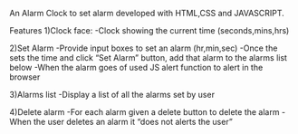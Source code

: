 ﻿<!-- Alarm Clock -->
An Alarm Clock to set alarm developed with HTML,CSS and JAVASCRIPT.

Features
1)Clock face:
    -Clock showing the current time (seconds,mins,hrs)
    
2)Set Alarm
    -Provide input boxes to set an alarm (hr,min,sec)
    -Once the sets the time and click “Set Alarm” button, add that alarm to the alarms list below
    -When the alarm goes of used JS alert function to alert in the browser
    
3)Alarms list
    -Display a list of all the alarms set by user
    
4)Delete alarm
    -For each alarm given a delete button to delete the alarm
    -When the user deletes an alarm it “does not alerts the user”
